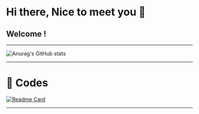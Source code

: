 # Hi there, Nice to meet you 👋

## Welcome !
---
![Anurag's GitHub stats](https://github-readme-stats.vercel.app/api?username=wglee0511&show_icons=true)

---

# 💓 Codes

[![Readme Card](https://github-readme-stats.vercel.app/api/pin/?username=wglee0511&repo=github-readme-stats)](https://github.com/wglee0511github-readme-stats)

---
